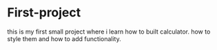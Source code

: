 # First-project
this is my first  small project where i learn how to built  calculator. how  to style them and how to add functionality.
